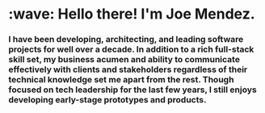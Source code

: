 <h1 align="left" id="macropower-title">:wave: Hello there! I'm Joe Mendez.</h1>
<h3 align="left">I have been developing, architecting, and leading software projects for well over a decade.
In addition to a rich full-stack skill set, my business acumen and ability to communicate effectively with clients and
stakeholders regardless of their technical knowledge set me apart from the rest. Though focused on tech leadership for the
last few years, I still enjoys developing early-stage prototypes and products.</h3>
